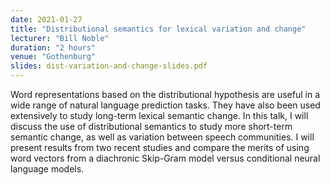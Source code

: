 ```yaml
---
date: 2021-01-27
title: "Distributional semantics for lexical variation and change"
lecturer: "Bill Noble"
duration: "2 hours"
venue: "Gothenburg"
slides: dist-variation-and-change-slides.pdf
---
```


Word representations based on the distributional hypothesis are useful in a wide range of natural language prediction tasks. They have also been used extensively to study long-term lexical semantic change. In this talk, I will discuss the use of distributional semantics to study more short-term semantic change, as well as variation between speech
communities. I will present results from two recent studies and compare the merits of using word vectors from a diachronic Skip-Gram model versus conditional neural language models.
